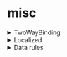 # misc

<details>
    <summary>TwoWayBinding</summary>
    
    final binding = TwoWayBinding<String>()
        .bindDataRule(RequiredRule());
        
    // Please close the 2-way binding if it is not useful anymore.
    await binding.close();
</details>

<details>
    <summary>Localized</summary>
    
    A generic class able to localize and translate messages to the GUI (users).
</details>

<details>
    <summary>Data rules</summary>
        
    Here the list of all possible data rules.
    * `ConfirmedRule`, a bool is true.
    * `EmailRule`, an email is syntactically correct.
    * `MaxRule`, max value possible.
    * `MinRule`, min value possible.
    * `RegexRule`, define a regex for validating.
    * `RequiredRule`, data required.
    * `SameRule`, same data of another field.
    * `SizeRule`, size value possible.
    * `TrimRule`, get the string without any leading and trailing whitespace.
</details>
